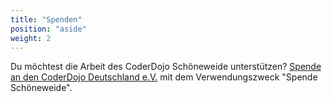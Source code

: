 ```yaml
---
title: "Spenden"
position: "aside"
weight: 2
---
```


Du möchtest die Arbeit des CoderDojo Schöneweide unterstützen? 
[Spende an den CoderDojo Deutschland e.V.](https://coderdojo-deutschland.de/spenden) 
mit dem Verwendungszweck "Spende Schöneweide".